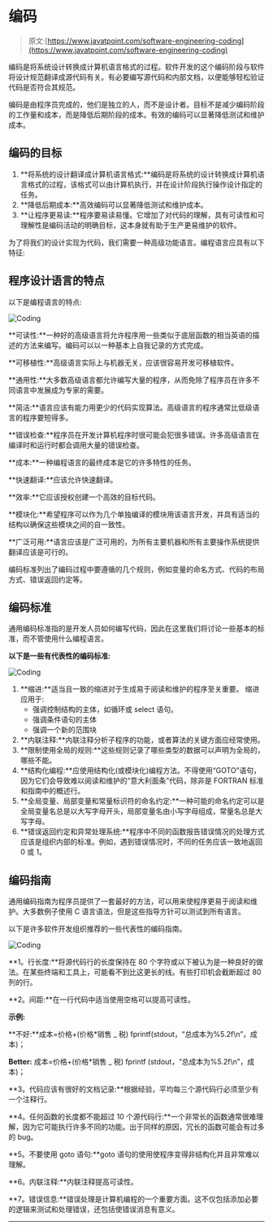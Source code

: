 # 编码

> 原文:[https://www.javatpoint.com/software-engineering-coding](https://www.javatpoint.com/software-engineering-coding)

编码是将系统设计转换成计算机语言格式的过程。软件开发的这个编码阶段与软件将设计规范翻译成源代码有关。有必要编写源代码和内部文档，以便能够轻松验证代码是否符合其规范。

编码是由程序员完成的，他们是独立的人，而不是设计者。目标不是减少编码阶段的工作量和成本，而是降低后期阶段的成本。有效的编码可以显著降低测试和维护成本。

## 编码的目标

1.  **将系统的设计翻译成计算机语言格式:**编码是将系统的设计转换成计算机语言格式的过程，该格式可以由计算机执行，并在设计阶段执行操作设计指定的任务。
2.  **降低后期成本:**高效编码可以显著降低测试和维护成本。
3.  **让程序更易读:**程序要易读易懂。它增加了对代码的理解，具有可读性和可理解性是编码活动的明确目标，这本身就有助于生产更易维护的软件。

为了将我们的设计实现为代码，我们需要一种高级功能语言。编程语言应具有以下特征:

## 程序设计语言的特点

以下是编程语言的特点:

![Coding](../Images/ad7fb1511297bf39ec96e5a3574f0612.png)

**可读性:**一种好的高级语言将允许程序用一些类似于底层函数的相当英语的描述的方法来编写。编码可以以一种基本上自我记录的方式完成。

**可移植性:**高级语言实际上与机器无关，应该很容易开发可移植软件。

**通用性:**大多数高级语言都允许编写大量的程序，从而免除了程序员在许多不同语言中发展成为专家的需要。

**简洁:**语言应该有能力用更少的代码实现算法。高级语言的程序通常比低级语言的程序要短得多。

**错误检查:**程序员在开发计算机程序时很可能会犯很多错误。许多高级语言在编译时和运行时都会调用大量的错误检查。

**成本:**一种编程语言的最终成本是它的许多特性的任务。

**快速翻译:**应该允许快速翻译。

**效率:**它应该授权创建一个高效的目标代码。

**模块化:**希望程序可以作为几个单独编译的模块用该语言开发，并具有适当的结构以确保这些模块之间的自一致性。

**广泛可用:**语言应该是广泛可用的，为所有主要机器和所有主要操作系统提供翻译应该是可行的。

编码标准列出了编码过程中要遵循的几个规则，例如变量的命名方式、代码的布局方式、错误返回约定等。

## 编码标准

通用编码标准指的是开发人员如何编写代码，因此在这里我们将讨论一些基本的标准，而不管使用什么编程语言。

**以下是一些有代表性的编码标准:**

![Coding](../Images/80066d4ca938066042ff13ef4b250256.png)

1.  **缩进:**适当且一致的缩进对于生成易于阅读和维护的程序至关重要。
    缩进应用于:
    *   强调控制结构的主体，如循环或 select 语句。
    *   强调条件语句的主体
    *   强调一个新的范围块
2.  **内联注释:**内联注释分析子程序的功能，或者算法的关键方面应经常使用。
3.  **限制使用全局的规则:**这些规则记录了哪些类型的数据可以声明为全局的，哪些不能。
4.  **结构化编程:**应使用结构化(或模块化)编程方法。不得使用“GOTO”语句，因为它们会导致难以阅读和维护的“意大利面条”代码，除非是 FORTRAN 标准和指南中的概述行。
5.  **全局变量、局部变量和常量标识符的命名约定:**一种可能的命名约定可以是全局变量名总是以大写字母开头，局部变量名由小写字母组成，常量名总是大写字母。
6.  **错误返回约定和异常处理系统:**程序中不同的函数报告错误情况的处理方式应该是组织内部的标准。例如，遇到错误情况时，不同的任务应该一致地返回 0 或 1。

## 编码指南

通用编码指南为程序员提供了一套最好的方法，可以用来使程序更易于阅读和维护。大多数例子使用 C 语言语法，但是这些指导方针可以测试到所有语言。

以下是许多软件开发组织推荐的一些代表性的编码指南。

![Coding](../Images/50b2477504eb26e6d6700d61c88cd1bc.png)

**1。行长度:**将源代码行的长度保持在 80 个字符或以下被认为是一种良好的做法。在某些终端和工具上，可能看不到比这更长的线。有些打印机会截断超过 80 列的行。

**2。间距:**在一行代码中适当使用空格可以提高可读性。

**示例:**

**不好:**成本=价格+(价格*销售 _ 税)
fprintf(stdout，“总成本为%5.2f\n”，成本)；

**Better:** 成本=价格+(价格*销售 _ 税)
fprintf (stdout，“总成本为%5.2f\n”，成本)；

**3。代码应该有很好的文档记录:**根据经验，平均每三个源代码行必须至少有一个注释行。

**4。任何函数的长度都不能超过 10 个源代码行:**一个非常长的函数通常很难理解，因为它可能执行许多不同的功能。出于同样的原因，冗长的函数可能会有过多的 bug。

**5。不要使用 goto 语句:**goto 语句的使用使程序变得非结构化并且非常难以理解。

**6。内联注释:**内联注释提高可读性。

**7。错误信息:**错误处理是计算机编程的一个重要方面。这不仅包括添加必要的逻辑来测试和处理错误，还包括使错误消息有意义。

* * *